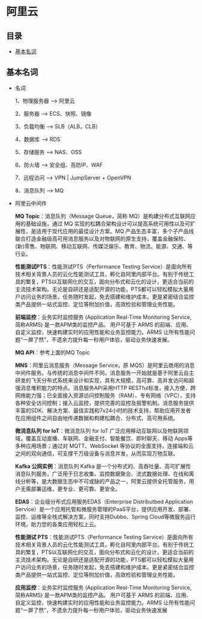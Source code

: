 # 阿里云

## 目录

-   [基本名词](#基本名词)

## 基本名词

-   名词

    1、物理服务器 --> 阿里云

    2、服务器 --> ECS、快照、镜像

    3、负载均衡 --> SLB（ALB，CLB）

    4、数据库 --> RDS

    5、存储服务 --> NAS、OSS

    6、防火墙 --> 安全组、高防IP、WAF

    7、远程访问 --> VPN | JumpServer + OpenVPN

    8、消息队列 --> MQ
-   阿里云中间件&#x20;

    **MQ Topic**：消息队列（Message Queue，简称 MQ）是构建分布式互联网应用的基础设施，通过 MQ 实现的松耦合架构设计可以提高系统可用性以及可扩展性，是适用于现代应用的最佳设计方案。MQ 产品生态丰富，多个子产品线联合打造金融级高可用消息服务以及对物联网的原生支持，覆盖金融保险、(新)零售、物联网、移动互联网、传媒泛娱乐、教育、物流、能源、交通、等行业。

    **性能测试PTS**：性能测试PTS（Performance Testing Service）是面向所有技术相关背景人员的云化性能测试工具，孵化自阿里内部平台。有别于传统工具的繁复，PTS以互联网化的交互，面向分布式和云化的设计，更适合当前的主流技术架构。无论是自研还是适配开源的功能，PTS都可以轻松模拟大量用户访问业务的场景，任务随时发起，免去搭建和维护成本。更是紧密结合监控类产品提供一站式监控、定位等附加价值，高效检验和管理业务性能。

    **前端监控**：业务实时监控服务 (Application Real-Time Monitoring Service, 简称ARMS) 是一款APM类的监控产品。 用户可基于 ARMS 的前端、应用、自定义监控，快速构建实时的应用性能和业务监控能力。ARMS 让所有性能问题“一屏了然”，不遗余力提升每一秒用户体验，驱动业务快速发展。

    **MQ API**：参考上面的MQ Topic

    **MNS**：阿里云消息服务（Message Service，原 MQS）是阿里云商用的消息中间件服务。与传统的消息中间件不同，消息服务一开始就是基于阿里云自主研发的飞天分布式系统来设计和实现，具有大规模，高可靠、高并发访问和超强消息堆积能力的特点。消息服务API采用HTTP RESTful标准，接入方便，跨网络能力强；已全面接入资源访问控制服务（RAM）、专有网络（VPC），支持各种安全访问控制；接入云监控，提供完善的监控及报警机制。消息服务提供丰富的SDK、解决方案、最佳实践和7x24小时的技术支持，帮助应用开发者在应用组件之间自由地传递数据和构建松耦合、分布式、高可用系统。 

    **微消息队列 for IoT**：微消息队列 for IoT 广泛应用移动互联网以及物联网领域，覆盖互动直播、车联网、金融支付、智能餐饮、即时聊天、移动 Apps等多种应用场景；通过对 MQTT、WebSocket 等协议的全面支持，连接端和云之间的双向通信，可支撑千万级设备与消息并发，从而实现万物互联。

    **Kafka 公网实例**：消息队列 Kafka 是一个分布式的、高吞吐量、高可扩展性消息队列服务，广泛用于日志收集、监控数据聚合、流式数据处理、在线和离线分析等，是大数据生态中不可或缺的产品之一，阿里云提供全托管服务，用户无需部署运维，更专业、更可靠、更安全。

    **EDAS**：企业级分布式应用服务EDAS（Enterprise Distributbed Application Service）是一个应用托管和微服务管理的PaaS平台，提供应用开发、部署、监控、运维等全栈式解决方案，同时支持Dubbo、Spring Cloud等微服务运行环境，助力您的各类应用轻松上云。

    **性能测试 PTS**：性能测试PTS（Performance Testing Service）是面向所有技术相关背景人员的云化性能测试工具，孵化自阿里内部平台。有别于传统工具的繁复，PTS以互联网化的交互，面向分布式和云化的设计，更适合当前的主流技术架构。无论是自研还是适配开源的功能，PTS都可以轻松模拟大量用户访问业务的场景，任务随时发起，免去搭建和维护成本。更是紧密结合监控类产品提供一站式监控、定位等附加价值，高效检验和管理业务性能。

    **应用监控**：业务实时监控服务 (Application Real-Time Monitoring Service, 简称ARMS) 是一款APM类的监控产品。 用户可基于 ARMS 的前端、应用、自定义监控，快速构建实时的应用性能和业务监控能力。ARMS 让所有性能问题“一屏了然”，不遗余力提升每一秒用户体验，驱动业务快速发展
